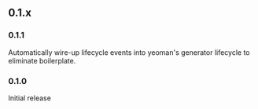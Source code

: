## 0.1.x

### 0.1.1
Automatically wire-up lifecycle events into yeoman's generator lifecycle to eliminate boilerplate.

### 0.1.0
Initial release
